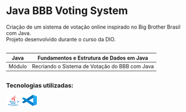 # Java BBB Voting System

Criação de um sistema de votação online inspirado no Big Brother Brasil com Java.  
Projeto desenvolvido durante o curso da DIO.

##

| Java        | Fundamentos e Estrutura de Dados em Java           |
|-------------|----------------------------------------------------|
| Módulo      | Recriando o Sistema de Votação do BBB com Java     |

##

### Tecnologias utilizadas:

<div>
   <img align="center" alt="java" height="30" width="40" src="https://raw.githubusercontent.com/devicons/devicon/master/icons/java/java-original.svg">
   <img align="center" alt="vscode" height="30" width="40" src="https://raw.githubusercontent.com/devicons/devicon/master/icons/vscode/vscode-original.svg">
</div>
